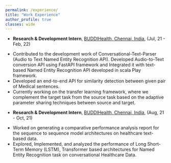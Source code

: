 ```yaml
---
permalink: /experience/
title: "Work Experience"
author_profile: true
classes: wide
---
```


* **Research & Development Intern**, [BUDDIHealth, Chennai, India](http://buddi.ai/), (Jul, 21 - Feb, 22)
- Contributed to the development work of Conversational-Text-Parser (Audio to Text Named Entity Recognition API). Developed Audio-to-Text conversion API using FastAPI framework and Integrated it with text-based Named Entity Recognition API developed in scala Play framework.  
- Developed an end-to-end API for similarity detection between given pair of Medical sentences.  
- Currently working on the transfer learning framework, where we complement the target task from the source task based on the adaptive parameter sharing techniques between source and target.
* **Research & Development Intern**, [BUDDIHealth, Chennai, India](http://buddi.ai/), (Aug, 21 - Oct, 21)
- Worked on generating a comparative performance analysis report for the sequence to sequence model architectures on healthcare text-based data.  
- Explored, Implemented, and analyzed the performance of Long Short-Term Memory (LSTM), Transformer based architectures for Named Entity Recognition task on conversational Healthcare Data.
